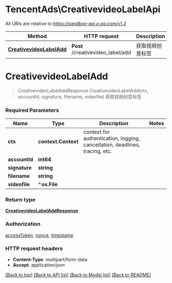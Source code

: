 # TencentAds\CreativevideoLabelApi

All URIs are relative to *https://sandbox-api.e.qq.com/v1.3*

Method | HTTP request | Description
------------- | ------------- | -------------
[**CreativevideoLabelAdd**](CreativevideoLabelApi.md#CreativevideoLabelAdd) | **Post** /creativevideo_label/add | 获取视频创意标签


# **CreativevideoLabelAdd**
> CreativevideoLabelAddResponse CreativevideoLabelAdd(ctx, accountId, signature, filename, videofile)
获取视频创意标签

### Required Parameters

Name | Type | Description  | Notes
------------- | ------------- | ------------- | -------------
 **ctx** | **context.Context** | context for authentication, logging, cancellation, deadlines, tracing, etc.
  **accountId** | **int64**|  | 
  **signature** | **string**|  | 
  **filename** | **string**|  | 
  **videofile** | ***os.File**|  | 

### Return type

[**CreativevideoLabelAddResponse**](CreativevideoLabelAddResponse.md)

### Authorization

[accessToken](../README.md#accessToken), [nonce](../README.md#nonce), [timestamp](../README.md#timestamp)

### HTTP request headers

 - **Content-Type**: multipart/form-data
 - **Accept**: application/json

[[Back to top]](#) [[Back to API list]](../README.md#documentation-for-api-endpoints) [[Back to Model list]](../README.md#documentation-for-models) [[Back to README]](../README.md)

